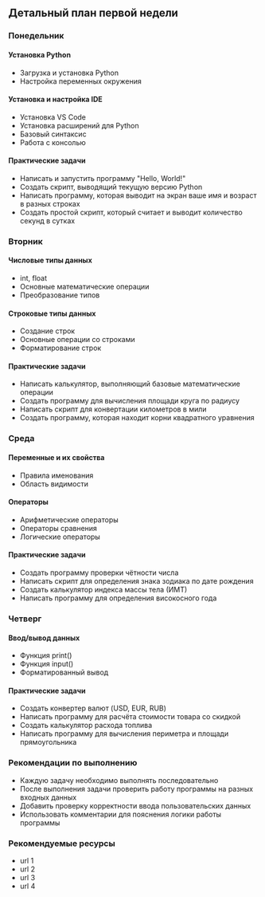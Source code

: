 ## Детальный план первой недели

### Понедельник

#### Установка Python

- Загрузка и установка Python
- Настройка переменных окружения

#### Установка и настройка IDE

- Установка VS Code
- Установка расширений для Python
- Базовый синтаксис
- Работа с консолью

#### Практические задачи

- Написать и запустить программу "Hello, World!"
- Создать скрипт, выводящий текущую версию Python
- Написать программу, которая выводит на экран ваше имя и возраст в разных строках
- Создать простой скрипт, который считает и выводит количество секунд в сутках

### Вторник

#### Числовые типы данных

- int, float
- Основные математические операции
- Преобразование типов

#### Строковые типы данных

- Создание строк
- Основные операции со строками
- Форматирование строк

#### Практические задачи

- Написать калькулятор, выполняющий базовые математические операции
- Создать программу для вычисления площади круга по радиусу
- Написать скрипт для конвертации километров в мили
- Создать программу, которая находит корни квадратного уравнения

### Среда

#### Переменные и их свойства

- Правила именования
- Область видимости

#### Операторы

- Арифметические операторы
- Операторы сравнения
- Логические операторы

#### Практические задачи

- Создать программу проверки чётности числа
- Написать скрипт для определения знака зодиака по дате рождения
- Создать калькулятор индекса массы тела (ИМТ)
- Написать программу для определения високосного года

### Четверг

#### Ввод/вывод данных

- Функция print()
- Функция input()
- Форматированный вывод

#### Практические задачи

- Создать конвертер валют (USD, EUR, RUB)
- Написать программу для расчёта стоимости товара со скидкой
- Создать калькулятор расхода топлива
- Написать программу для вычисления периметра и площади прямоугольника

### Рекомендации по выполнению

- Каждую задачу необходимо выполнять последовательно
- После выполнения задачи проверить работу программы на разных входных данных
- Добавить проверку корректности ввода пользовательских данных
- Использовать комментарии для пояснения логики работы программы

### Рекомендуемые ресурсы

- url 1
- url 2
- url 3
- url 4

